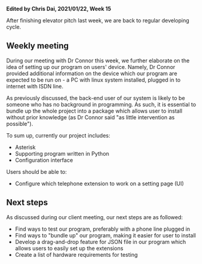 **Edited by Chris Dai, 2021/01/22, Week 15**

After finishing elevator pitch last week, we are back to regular developing cycle.

## Weekly meeting

During our meeting with Dr Connor this week, we further elaborate on the idea of setting up our program on users' device. Namely, Dr Connor provided additional information on the device which our program are expected to be run on - a PC with linux system installed, plugged in to internet with ISDN line.

As previously discussed, the back-end user of our system is likely to be someone who has no background in programming. As such, it is essential to bundle up the whole project into a package which allows user to install without prior knowledge (as Dr Connor said "as little intervention as possible"). 

To sum up, currently our project includes:

- Asterisk
- Supporting program written in Python
- Configuration interface

Users should be able to:

- Configure which telephone extension to work on a setting page (UI)

## **Next steps**

As discussed during our client meeting, our next steps are as followed:

- Find ways to test our program, preferably with a phone line plugged in
- Find ways to "bundle up" our program, making it easier for user to install
- Develop a drag-and-drop feature for JSON file in our program which allows users to easily set up the extensions
- Create a list of hardware requirements for testing